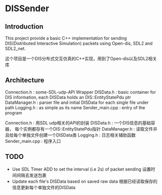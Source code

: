 # DISSender

## Introduction
This project provide a basic C++ implementation for sending DIS(Distributed Interactive Simulation) packets
using Open-dis, SDL2 and SDL2_net. 

这个项目是一个DIS分布式交互仿真的C++实现，用到了Open-dis以及SDL2相关库

## Architecture
Connection.h : some-SDL-udp-API Wrapper
DISData.h : basic container for DIS information, each DISData holds an DIS::EntityStatePdu ptr
DataManager.h : parser file and initial DISData for each single file under path
Logging.h : as simple as its name
Sender_main.cpp : entry of the program

Connection.h : 用SDL udp相关的API的封装
DISData.h : 一个DIS信息的基础容器， 每个实例都存有一个DIS::EntityStatePdu指针
DataManager.h : 读取文件并且给每个单独文件创建一个DISData类
Logging.h : 日志相关辅助函数
Sender_main.cpp : 程序入口

## TODO
* Use SDL Timer ADD to set the interval (i.e 2s) of packet sending
  设置时间间隔去发送包裹
* Update each file's DISData based on saved raw data
  根据已经读取保存的信息更新每个单独文件的DISData
